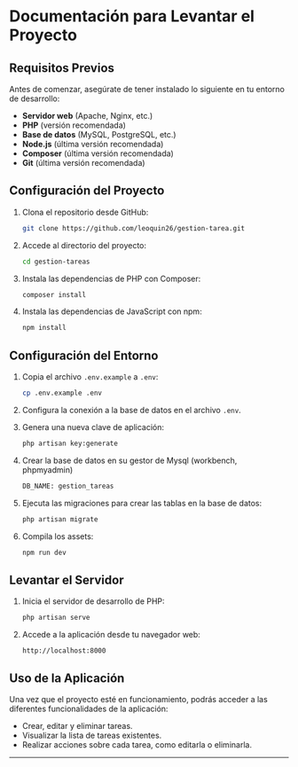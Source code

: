 # Documentación para Levantar el Proyecto

## Requisitos Previos

Antes de comenzar, asegúrate de tener instalado lo siguiente en tu entorno de desarrollo:

- **Servidor web** (Apache, Nginx, etc.)
- **PHP** (versión recomendada)
- **Base de datos** (MySQL, PostgreSQL, etc.)
- **Node.js** (última versión recomendada)
- **Composer** (última versión recomendada)
- **Git** (última versión recomendada)

## Configuración del Proyecto

1. Clona el repositorio desde GitHub:

   ```bash
   git clone https://github.com/leoquin26/gestion-tarea.git
   ```

2. Accede al directorio del proyecto:

   ```bash
   cd gestion-tareas
   ```

3. Instala las dependencias de PHP con Composer:

   ```bash
   composer install
   ```

4. Instala las dependencias de JavaScript con npm:

   ```bash
   npm install
   ```

## Configuración del Entorno

1. Copia el archivo `.env.example` a `.env`:

   ```bash
   cp .env.example .env
   ```

2. Configura la conexión a la base de datos en el archivo `.env`.

3. Genera una nueva clave de aplicación:

   ```bash
   php artisan key:generate
   ```
4. Crear la base de datos en su gestor de Mysql (workbench, phpmyadmin)

   ```bash
   DB_NAME: gestion_tareas
   ```

5. Ejecuta las migraciones para crear las tablas en la base de datos:

   ```bash
   php artisan migrate
   ```

6. Compila los assets:

   ```bash
   npm run dev
   ```

## Levantar el Servidor

1. Inicia el servidor de desarrollo de PHP:

   ```bash
   php artisan serve
   ```

2. Accede a la aplicación desde tu navegador web:

   ```
   http://localhost:8000
   ```

## Uso de la Aplicación

Una vez que el proyecto esté en funcionamiento, podrás acceder a las diferentes funcionalidades de la aplicación:

- Crear, editar y eliminar tareas.
- Visualizar la lista de tareas existentes.
- Realizar acciones sobre cada tarea, como editarla o eliminarla.

---